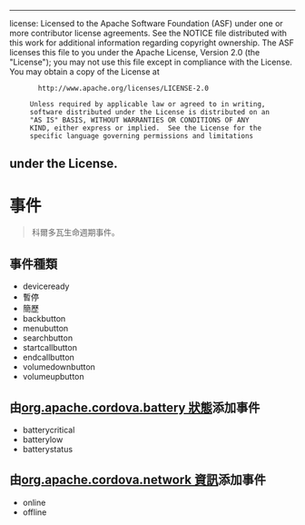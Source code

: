 * * *

license: Licensed to the Apache Software Foundation (ASF) under one or more contributor license agreements. See the NOTICE file distributed with this work for additional information regarding copyright ownership. The ASF licenses this file to you under the Apache License, Version 2.0 (the "License"); you may not use this file except in compliance with the License. You may obtain a copy of the License at

           http://www.apache.org/licenses/LICENSE-2.0
    
         Unless required by applicable law or agreed to in writing,
         software distributed under the License is distributed on an
         "AS IS" BASIS, WITHOUT WARRANTIES OR CONDITIONS OF ANY
         KIND, either express or implied.  See the License for the
         specific language governing permissions and limitations
    

## under the License.

# 事件

> 科爾多瓦生命週期事件。

## 事件種類

*   deviceready
*   暫停
*   簡歷
*   backbutton
*   menubutton
*   searchbutton
*   startcallbutton
*   endcallbutton
*   volumedownbutton
*   volumeupbutton

## 由[org.apache.cordova.battery 狀態][1]添加事件

 [1]: https://github.com/apache/cordova-plugin-battery-status/blob/master/doc/index.md

*   batterycritical
*   batterylow
*   batterystatus

## 由[org.apache.cordova.network 資訊][2]添加事件

 [2]: https://github.com/apache/cordova-plugin-network-information/blob/master/doc/index.md

*   online
*   offline